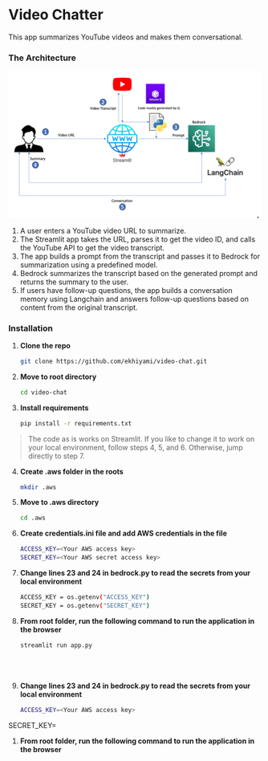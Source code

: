 # Video Chatter

This app summarizes YouTube videos and makes them conversational.

### The Architecture

![Video Chat Architecture](video-chat-arch.png)

1. A user enters a YouTube video URL to summarize.
2. The Streamlit app takes the URL, parses it to get the video ID, and calls the YouTube API to get the video transcript.
3. The app builds a prompt from the transcript and passes it to Bedrock for summarization using a predefined model.
4. Bedrock summarizes the transcript based on the generated prompt and returns the summary to the user.
5. If users have follow-up questions, the app builds a conversation memory using Langchain and answers follow-up questions based on content from the original transcript.

### Installation

1. **Clone the repo**
   ```sh
   git clone https://github.com/ekhiyami/video-chat.git

2. **Move to root directory**
   ```sh
   cd video-chat

3. **Install requirements**
   ```sh
   pip install -r requirements.txt

>The code as is works on Streamlit. If you like to change it to work on your local environment, follow steps 4, 5, and 6. Otherwise, jump directly to step 7.

4. **Create .aws folder in the roots**
   ```sh
   mkdir .aws

5. **Move to .aws directory**  
   ```sh
   cd .aws

6. **Create credentials.ini file and add AWS credentials in the file**
    ```sh
   ACCESS_KEY=<Your AWS access key>
   SECRET_KEY=<Your AWS secret access key>

7. **Change lines 23 and 24 in bedrock.py to read the secrets from your local environment**
   ```sh
   ACCESS_KEY = os.getenv("ACCESS_KEY")
   SECRET_KEY = os.getenv("SECRET_KEY")

8. **From root folder, run the following command to run the application in the browser**
   ```sh
   streamlit run app.py





1. **Change lines 23 and 24 in bedrock.py to read the secrets from your local environment** 
   ```sh
   ACCESS_KEY=<Your AWS access key>
SECRET_KEY=<Your AWS secret access key>

1. **From root folder, run the following command to run the application in the browser**
   ```sh

